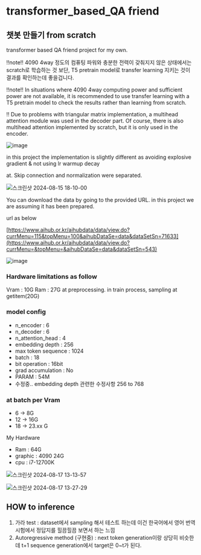 # transformer_based_QA friend
## 챗봇 만들기 from scratch
transformer based QA friend project for my own.

!!note!! 4090 4way 정도의 컴퓨팅 파워와 충분한 전력이 갖춰지지 않은 상태에서는 scratch로 학습하는 것 보단, T5 pretrain model로 transfer learning 지키는 것이 결과를 확인하는데 좋을겁니다.

!!note!! In situations where 4090 4way computing power and sufficient power are not available, it is recommended to use transfer learning with a T5 pretrain model to check the results rather than learning from scratch.

!! Due to problems with triangular matrix implementation, a multihead attention module was used in the decoder part.
Of course, there is also multihead attention implemented by scratch, but it is only used in the encoder.

![image](https://github.com/user-attachments/assets/8054ded3-43d3-470f-8fd6-56ba88e8a832)

in this project the implementation is slightly different as avoiding explosive gradient & not using lr warmup decay

at. Skip connection and normalization were separated.


![스크린샷 2024-08-15 18-10-00](https://github.com/user-attachments/assets/9d4db099-d91a-48d7-b51c-bd788bd2c183)



You can download the data by going to the provided URL. in this project we are assuming it has been prepared.

url as below

[https://www.aihub.or.kr/aihubdata/data/view.do?currMenu=115&topMenu=100&aihubDataSe=data&dataSetSn=71633](https://www.aihub.or.kr/aihubdata/data/view.do?currMenu=&topMenu=&aihubDataSe=data&dataSetSn=543)


![image](https://github.com/user-attachments/assets/101371eb-7d35-4751-9dba-bbfe4c65e262)



### Hardware limitations as follow

Vram : 10G
Ram : 27G at preprocessing. in train process, sampling at getitem(20G)

### model config

- n_encoder : 6
- n_decoder : 6
- n_attention_head : 4
- embedding depth : 256
- max token sequence : 1024
- batch : 18
- bit operation : 16bit
- grad accumulation : No
- PARAM : 54M
- 수정중.. embedding depth 관련한 수정사항 256 to 768

### at batch per Vram

- 6 -> 8G
- 12 -> 16G
- 18 -> 23.xx G

My Hardware
- Ram : 64G
- graphic : 4090 24G
- cpu : i7-12700K

![스크린샷 2024-08-17 13-13-57](https://github.com/user-attachments/assets/2d7f4f9a-c266-4640-8229-c57d73afb72b)


![스크린샷 2024-08-17 13-27-29](https://github.com/user-attachments/assets/4f4ee03f-e6d4-451c-80ca-3b7745b413cb)


## HOW to inference
1. 가라 test
   : dataset에서 sampling 해서 테스트 하는데 이건 한국어에서 영어 번역 시험에서 정답지를 힐끔힐끔 보면서 하는 느낌
2. Autoregressive method (구현중)
   : next token generation이랑 상당히 비슷한데 t+1 sequence generation에서 target은 0~t가 된다.

